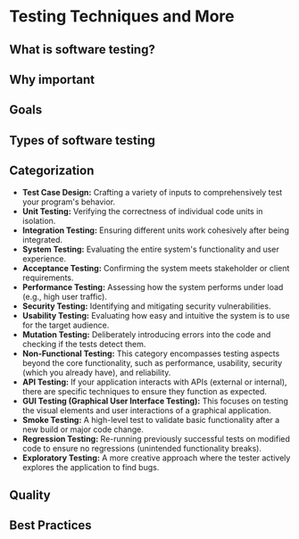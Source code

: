 # Testing Techniques and More

## What is software testing?

## Why important

## Goals

## Types of software testing


## Categorization


* **Test Case Design:** Crafting a variety of inputs to comprehensively test your program's behavior.
* **Unit Testing:** Verifying the correctness of individual code units in isolation.
* **Integration Testing:** Ensuring different units work cohesively after being integrated.
* **System Testing:** Evaluating the entire system's functionality and user experience.
* **Acceptance Testing:** Confirming the system meets stakeholder or client requirements.
* **Performance Testing:** Assessing how the system performs under load (e.g., high user traffic).
* **Security Testing:** Identifying and mitigating security vulnerabilities.
* **Usability Testing:** Evaluating how easy and intuitive the system is to use for the target audience.
* **Mutation Testing:** Deliberately introducing errors into the code and checking if the tests detect them.
* **Non-Functional Testing:** This category encompasses testing aspects beyond the core functionality, such as performance, usability, security (which you already have), and reliability.
* **API Testing:** If your application interacts with APIs (external or internal), there are specific techniques to ensure they function as expected.
* **GUI Testing (Graphical User Interface Testing):** This focuses on testing the visual elements and user interactions of a graphical application.
* **Smoke Testing:** A high-level test to validate basic functionality after a new build or major code change.
* **Regression Testing:** Re-running previously successful tests on modified code to ensure no regressions (unintended functionality breaks).
* **Exploratory Testing:** A more creative approach where the tester actively explores the application to find bugs.

## Quality

## Best Practices